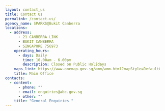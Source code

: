 ```yaml
---
layout: contact_us
title: Contact Us
permalink: /contact-us/
agency_name: SPARKS@Bukit Canberra
locations:
  - address:
      - 21 CANBERRA LINK
      - BUKIT CANBERRA
      - SINGAPORE 756973
    operating_hours:
      - days: Daily
        time: 10.00am - 6.00pm
        description: Closed on Public Holidays
    maps_link: https://www.onemap.gov.sg/amm/amm.html?mapStyle=Default&zoomLevel=15&marker=latLng:1.44826336410158,103.82276363189!colour:red&popupWidth=200
    title: Main Office
contacts:
  - content:
      - phone: ""
      - email: enquiries@abc.gov.sg
      - other: ""
    title: "General Enquiries "
---
```

